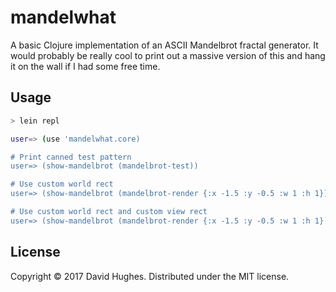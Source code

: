 # mandelwhat

A basic Clojure implementation of an ASCII Mandelbrot fractal generator.  It
would probably be really cool to print out a massive version of this and hang
it on the wall if I had some free time.

## Usage

```sh
> lein repl

user=> (use 'mandelwhat.core)

# Print canned test pattern
user=> (show-mandelbrot (mandelbrot-test))

# Use custom world rect
user=> (show-mandelbrot (mandelbrot-render {:x -1.5 :y -0.5 :w 1 :h 1}))

# Use custom world rect and custom view rect
user=> (show-mandelbrot (mandelbrot-render {:x -1.5 :y -0.5 :w 1 :h 1} {:x 0 :y 0 :w 150 :h 90))
```

## License

Copyright © 2017 David Hughes.  Distributed under the MIT license.
